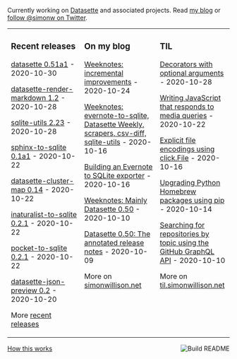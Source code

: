Currently working on [Datasette](https://datasette.readthedocs.io/) and associated projects. Read [my blog](https://simonwillison.net/) or [follow @simonw on Twitter](https://twitter.com/simonw).

<table><tr><td valign="top" width="33%">

### Recent releases
<!-- recent_releases starts -->
[datasette 0.51a1](https://github.com/simonw/datasette/releases/tag/0.51a1) - 2020-10-30

[datasette-render-markdown 1.2](https://github.com/simonw/datasette-render-markdown/releases/tag/1.2) - 2020-10-28

[sqlite-utils 2.23](https://github.com/simonw/sqlite-utils/releases/tag/2.23) - 2020-10-28

[sphinx-to-sqlite 0.1a1](https://github.com/simonw/sphinx-to-sqlite/releases/tag/0.1a1) - 2020-10-22

[datasette-cluster-map 0.14](https://github.com/simonw/datasette-cluster-map/releases/tag/0.14) - 2020-10-22

[inaturalist-to-sqlite 0.2.1](https://github.com/dogsheep/inaturalist-to-sqlite/releases/tag/0.2.1) - 2020-10-22

[pocket-to-sqlite 0.2.1](https://github.com/dogsheep/pocket-to-sqlite/releases/tag/0.2.1) - 2020-10-22

[datasette-json-preview 0.2](https://github.com/simonw/datasette-json-preview/releases/tag/0.2) - 2020-10-20
<!-- recent_releases ends -->
More [recent releases](https://github.com/simonw/simonw/blob/main/releases.md)
</td><td valign="top" width="34%">

### On my blog
<!-- blog starts -->
[Weeknotes: incremental improvements](http://simonwillison.net/2020/Oct/24/weeknotes-incremental-improvements/) - 2020-10-24

[Weeknotes: evernote-to-sqlite, Datasette Weekly, scrapers, csv-diff, sqlite-utils](http://simonwillison.net/2020/Oct/16/weeknotes-evernote-datasette-weekly/) - 2020-10-16

[Building an Evernote to SQLite exporter](http://simonwillison.net/2020/Oct/16/building-evernote-sqlite-exporter/) - 2020-10-16

[Weeknotes: Mainly Datasette 0.50](http://simonwillison.net/2020/Oct/10/weeknotes-mainly-datasette-050/) - 2020-10-10

[Datasette 0.50: The annotated release notes](http://simonwillison.net/2020/Oct/9/datasette-0-50/) - 2020-10-09
<!-- blog ends -->
More on [simonwillison.net](https://simonwillison.net/)
</td><td valign="top" width="33%">

### TIL
<!-- tils starts -->
[Decorators with optional arguments](https://til.simonwillison.net/til/til/python_decorators-with-optional-arguments.md) - 2020-10-28

[Writing JavaScript that responds to media queries](https://til.simonwillison.net/til/til/javascript_javascript-that-responds-to-media-queries.md) - 2020-10-22

[Explicit file encodings using click.File](https://til.simonwillison.net/til/til/python_click-file-encoding.md) - 2020-10-16

[Upgrading Python Homebrew packages using pip](https://til.simonwillison.net/til/til/homebrew_upgrading-python-homebrew-packages.md) - 2020-10-14

[Searching for repositories by topic using the GitHub GraphQL API](https://til.simonwillison.net/til/til/github_graphql-search-topics.md) - 2020-10-10
<!-- tils ends -->
More on [til.simonwillison.net](https://til.simonwillison.net/)
</td></tr></table>

<a href="https://github.com/simonw/simonw/actions"><img src="https://github.com/simonw/simonw/workflows/Build%20README/badge.svg" align="right" alt="Build README"></a> <a href="https://simonwillison.net/2020/Jul/10/self-updating-profile-readme/">How this works</a>
